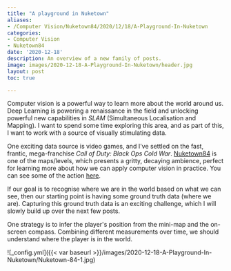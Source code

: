 ```yaml
---
title: "A playground in Nuketown"
aliases:
- /Computer Vision/Nuketown84/2020/12/18/A-Playground-In-Nuketown
categories:
- Computer Vision
- Nuketown84
date: '2020-12-18'
description: An overview of a new family of posts.
image: images/2020-12-18-A-Playground-In-Nuketown/header.jpg
layout: post
toc: true

---
```


Computer vision is a powerful way to learn more about the world around us. Deep Learning is powering a renaissance in the field and unlocking powerful new capabilities in *SLAM* (Simultaneous Localisation and Mapping). I want to spend some time exploring this area, and as part of this, I want to work with a source of visually stimulating data. 

One exciting data source is video games, and I've settled on the fast, frantic, mega-franchise *Call of Duty: Black Ops Cold War*. [Nuketown84](https://callofduty.fandom.com/wiki/Nuketown_%2784) is one of the maps/levels, which presents a gritty, decaying ambience, perfect for learning more about how we can apply computer vision in practice. You can see some of the action [here](https://www.youtube.com/watch?v=dozMeWeraFk).

If our goal is to recognise where we are in the world based on what we can see, then our starting point is having some ground truth data (where we are). Capturing this ground truth data is an exciting challenge, which I will slowly build up over the next few posts.

One strategy is to infer the player's position from the mini-map and the on-screen compass. Combining different measurements over time, we should understand where the player is in the world. 



![_config.yml]({{< var baseurl >}}/images/2020-12-18-A-Playground-In-Nuketown/Nuketown-84-1.jpg)




